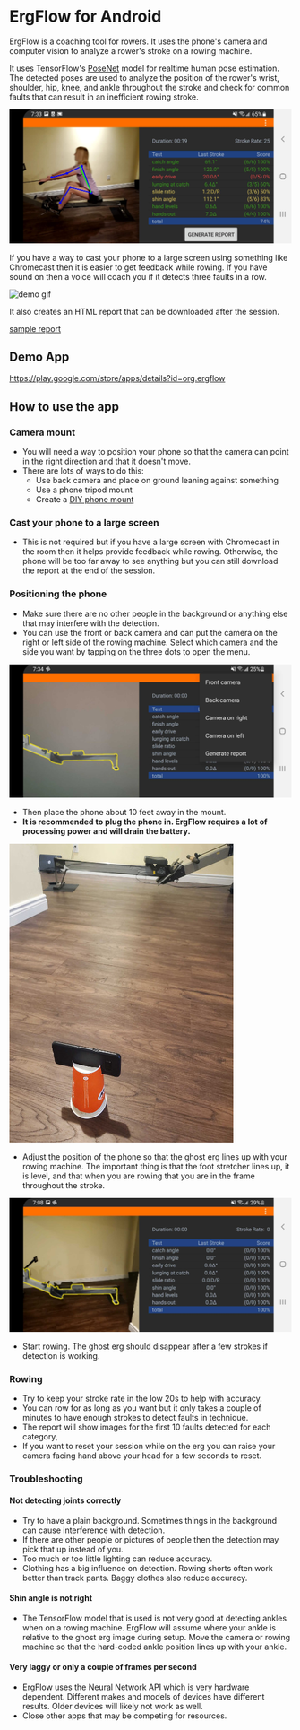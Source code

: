 # ErgFlow for Android

ErgFlow is a coaching tool for rowers. It uses the phone's camera and computer vision to analyze a rower's stroke on a rowing machine.

It uses TensorFlow's [PoseNet](https://github.com/tensorflow/examples/tree/master/lite/examples/posenet/android) model for realtime human pose estimation. The detected poses are used to analyze the position of the rower's wrist, shoulder, hip, knee, and ankle throughout the stroke and check for common faults that can result in an inefficient rowing stroke.

![screenshot](images/phone_screenshot.jpg)

If you have a way to cast your phone to a large screen using something like Chromecast then it is easier to get feedback while rowing.
If you have sound on then a voice will coach you if it detects three faults in a row.

![demo gif](images/ergflow_demo.gif)

It also creates an HTML report that can be downloaded after the session.

[sample report](https://ergflow.github.io/samples/SampleReport.html)

## Demo App

https://play.google.com/store/apps/details?id=org.ergflow

## How to use the app

### Camera mount

* You will need a way to position your phone so that the camera can point in the right direction and that it doesn't move.
* There are lots of ways to do this:
  - Use back camera and place on ground leaning against something
  - Use a phone tripod mount
  - Create a [DIY phone mount](images/camera_mount.jpg)

### Cast your phone to a large screen

* This is not required but if you have a large screen with Chromecast in the room then it helps provide feedback while rowing. Otherwise, the phone will be too far away to see anything but you can still download the report at the end of the session.

### Positioning the phone

* Make sure there are no other people in the background or anything else that may interfere with the detection.
* You can use the front or back camera and can put the camera on the right or left side of the rowing machine. Select which camera and the side you want by tapping on the three dots to open the menu.

![menu](images/menu.jpg)

* Then place the phone about 10 feet away in the mount. 
* **It is recommended to plug the phone in. ErgFlow requires a lot of processing power and will drain the battery.**

![camera in mount](images/camera_mount_with_phone.jpg)

* Adjust the position of the phone so that the ghost erg lines up with your rowing machine. The important thing is that the foot stretcher lines up, it is level, and that when you are rowing that you are in the frame throughout the stroke. 
 
![ghost erg](images/ghost_erg.jpg)

* Start rowing. The ghost erg should disappear after a few strokes if detection is working.

### Rowing

* Try to keep your stroke rate in the low 20s to help with accuracy. 
* You can row for as long as you want but it only takes a couple of minutes to have enough strokes to detect faults in technique.
* The report will show images for the first 10 faults detected for each category,
* If you want to reset your session while on the erg you can raise your camera facing hand above your head for a few seconds to reset.

### Troubleshooting

#### Not detecting joints correctly

* Try to have a plain background. Sometimes things in the background can cause interference with detection.
* If there are other people or pictures of people then the detection may pick that up instead of you.
* Too much or too little lighting can reduce accuracy.
* Clothing has a big influence on detection. Rowing shorts often work better than track pants. Baggy clothes also reduce accuracy.

#### Shin angle is not right

* The TensorFlow model that is used is not very good at detecting ankles when on a rowing machine. ErgFlow will assume where your ankle is relative to the ghost erg image during setup. Move the camera or rowing machine so that the hard-coded ankle position lines up with your ankle.

#### Very laggy or only a couple of frames per second

* ErgFlow uses the Neural Network API which is very hardware dependent. Different makes and models of devices have different results. Older devices will likely not work as well.
* Close other apps that may be competing for resources.
